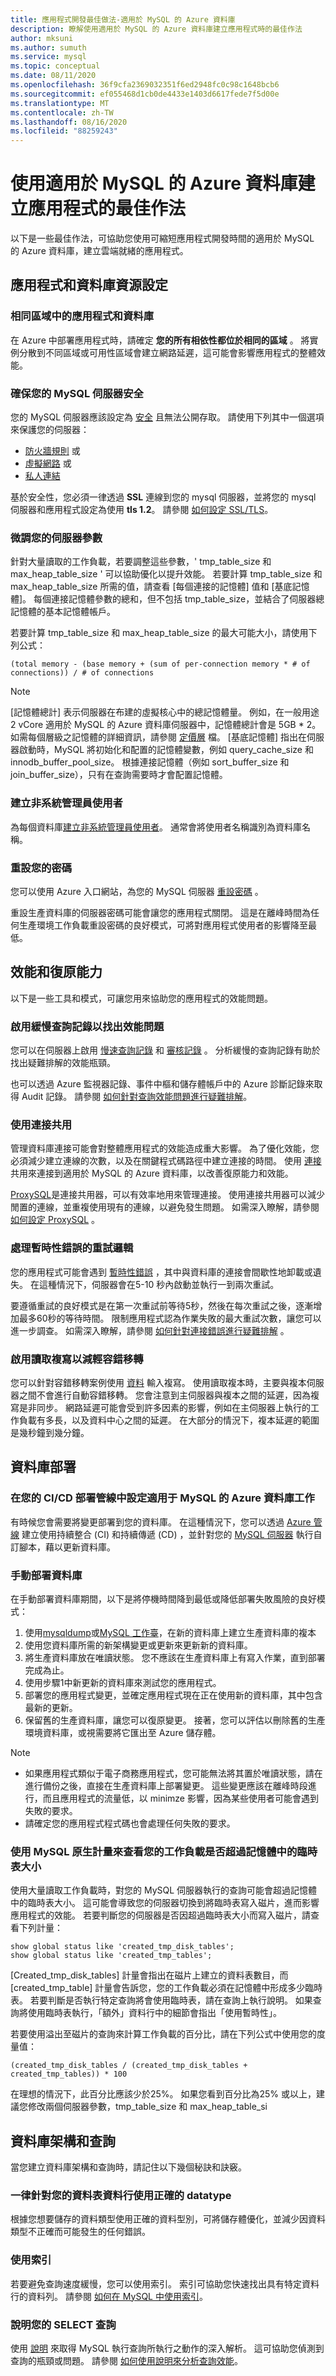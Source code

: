 ```yaml
---
title: 應用程式開發最佳做法-適用於 MySQL 的 Azure 資料庫
description: 瞭解使用適用於 MySQL 的 Azure 資料庫建立應用程式時的最佳作法
author: mksuni
ms.author: sumuth
ms.service: mysql
ms.topic: conceptual
ms.date: 08/11/2020
ms.openlocfilehash: 36f9cfa2369032351f6ed2948fc0c98c1648bcb6
ms.sourcegitcommit: ef055468d1cb0de4433e1403d6617fede7f5d00e
ms.translationtype: MT
ms.contentlocale: zh-TW
ms.lasthandoff: 08/16/2020
ms.locfileid: "88259243"
---
```

# <a name="best-practices-for-building-applications-with-azure-database-for-mysql"></a>使用適用於 MySQL 的 Azure 資料庫建立應用程式的最佳作法 

以下是一些最佳作法，可協助您使用可縮短應用程式開發時間的適用於 MySQL 的 Azure 資料庫，建立雲端就緒的應用程式。 

## <a name="application-and-database-resource-configuration"></a>應用程式和資料庫資源設定

### <a name="application-and-database-in-the-same-region"></a>相同區域中的應用程式和資料庫
在 Azure 中部署應用程式時，請確定 **您的所有相依性都位於相同的區域**  。 將實例分散到不同區域或可用性區域會建立網路延遲，這可能會影響應用程式的整體效能。 

### <a name="keep-your-mysql-server-secure"></a>確保您的 MySQL 伺服器安全
您的 MySQL 伺服器應該設定為 [安全](https://docs.microsoft.com/azure/mysql/concepts-security) 且無法公開存取。 請使用下列其中一個選項來保護您的伺服器： 
- [防火牆規則](https://docs.microsoft.com/azure/mysql/concepts-firewall-rules) 或
- [虛擬網路](https://docs.microsoft.com/azure/mysql/concepts-data-access-and-security-vnet) 或 
- [私人連結](https://docs.microsoft.com/azure/mysql/concepts-data-access-security-private-link)

基於安全性，您必須一律透過 **SSL** 連線到您的 mysql 伺服器，並將您的 mysql 伺服器和應用程式設定為使用 **tls 1.2**。 請參閱 [如何設定 SSL/TLS](https://docs.microsoft.com/azure/mysql/concepts-ssl-connection-security)。 

### <a name="tune-your-server-parameters"></a>微調您的伺服器參數
針對大量讀取的工作負載，若要調整這些參數，' tmp_table_size 和 max_heap_table_size ' 可以協助優化以提升效能。 若要計算 tmp_table_size 和 max_heap_table_size 所需的值，請查看 [每個連接的記憶體] 值和 [基底記憶體]。 每個連接記憶體參數的總和，但不包括 tmp_table_size，並結合了伺服器總記憶體的基本記憶體帳戶。

若要計算 tmp_table_size 和 max_heap_table_size 的最大可能大小，請使用下列公式：

```(total memory - (base memory + (sum of per-connection memory * # of connections)) / # of connections```

>[!NOTE]
> [記憶體總計] 表示伺服器在布建的虛擬核心中的總記憶體量。  例如，在一般用途 2 vCore 適用於 MySQL 的 Azure 資料庫伺服器中，記憶體總計會是 5GB * 2。  如需每個層級之記憶體的詳細資訊，請參閱 [定價層](https://docs.microsoft.com/azure/mysql/concepts-pricing-tiers) 檔。
> [基底記憶體] 指出在伺服器啟動時，MySQL 將初始化和配置的記憶體變數，例如 query_cache_size 和 innodb_buffer_pool_size。  根據連接記憶體（例如 sort_buffer_size 和 join_buffer_size），只有在查詢需要時才會配置記憶體。

### <a name="create-a-non-admin-user"></a>建立非系統管理員使用者 
為每個資料庫[建立非系統管理員使用者](https://docs.microsoft.com/azure/mysql/howto-create-users)。 通常會將使用者名稱識別為資料庫名稱。

### <a name="resetting-your-password"></a>重設您的密碼
您可以使用 Azure 入口網站，為您的 MySQL 伺服器 [重設密碼](https://docs.microsoft.com/azure/mysql/howto-create-manage-server-portal#update-admin-password) 。 

重設生產資料庫的伺服器密碼可能會讓您的應用程式關閉。 這是在離峰時間為任何生產環境工作負載重設密碼的良好模式，可將對應用程式使用者的影響降至最低。

## <a name="performance-and-resiliency"></a>效能和復原能力 
以下是一些工具和模式，可讓您用來協助您的應用程式的效能問題。

### <a name="enable-slow-query-logs-identify-performance-issues"></a>啟用緩慢查詢記錄以找出效能問題
您可以在伺服器上啟用 [慢速查詢記錄](https://docs.microsoft.com/azure/mysql/concepts-server-logs) 和 [審核記錄](https://docs.microsoft.com/azure/mysql/concepts-audit-logs) 。 分析緩慢的查詢記錄有助於找出疑難排解的效能瓶頸。 

也可以透過 Azure 監視器記錄、事件中樞和儲存體帳戶中的 Azure 診斷記錄來取得 Audit 記錄。 請參閱 [如何針對查詢效能問題進行疑難排解](https://docs.microsoft.com/azure/mysql/howto-troubleshoot-query-performance)。

### <a name="use-connection-pooling"></a>使用連接共用
管理資料庫連接可能會對整體應用程式的效能造成重大影響。 為了優化效能，您必須減少建立連線的次數，以及在關鍵程式碼路徑中建立連接的時間。  使用 [連接](https://docs.microsoft.com/azure/mysql/concepts-connectivity#access-databases-by-using-connection-pooling-recommended) 共用來連接到適用於 MySQL 的 Azure 資料庫，以改善復原能力和效能。 

[ProxySQL](https://proxysql.com/)是連接共用器，可以有效率地用來管理連接。 使用連接共用器可以減少閒置的連線，並重複使用現有的連線，以避免發生問題。 如需深入瞭解，請參閱 [如何設定 ProxySQL](https://techcommunity.microsoft.com/t5/azure-database-for-mysql/connecting-efficiently-to-azure-database-for-mysql-with-proxysql/ba-p/1279842) 。 

### <a name="retry-logic-to-handle-transient-errors"></a>處理暫時性錯誤的重試邏輯
您的應用程式可能會遇到 [暫時性錯誤](https://docs.microsoft.com/azure/mysql/concepts-connectivity#handling-transient-errors) ，其中與資料庫的連接會間歇性地卸載或遺失。 在這種情況下，伺服器會在5-10 秒內啟動並執行一到兩次重試。 

要遵循重試的良好模式是在第一次重試前等待5秒，然後在每次重試之後，逐漸增加最多60秒的等待時間。 限制應用程式認為作業失敗的最大重試次數，讓您可以進一步調查。 如需深入瞭解，請參閱 [如何針對連接錯誤進行疑難排解](https://docs.microsoft.com/azure/mysql/howto-troubleshoot-common-connection-issues) 。 

### <a name="enable-read-replication-to-mitigate-failovers"></a>啟用讀取複寫以減輕容錯移轉
您可以針對容錯移轉案例使用 [資料](https://docs.microsoft.com/azure/mysql/howto-data-in-replication) 輸入複寫。 使用讀取複本時，主要與複本伺服器之間不會進行自動容錯移轉。 您會注意到主伺服器與複本之間的延遲，因為複寫是非同步。 網路延遲可能會受到許多因素的影響，例如在主伺服器上執行的工作負載有多長，以及資料中心之間的延遲。 在大部分的情況下，複本延遲的範圍是幾秒鐘到幾分鐘。

## <a name="database-deployment"></a>資料庫部署 

### <a name="configure-azure-database-for-mysql-task-in-your-cicd-deployment-pipeline"></a>在您的 CI/CD 部署管線中設定適用于 MySQL 的 Azure 資料庫工作
有時候您會需要將變更部署到您的資料庫。 在這種情況下，您可以透過 [Azure 管線](https://azure.microsoft.com/services/devops/pipelines/) 建立使用持續整合 (CI) 和持續傳遞 (CD) ，並針對您的 [MySQL 伺服器](https://docs.microsoft.com/azure/devops/pipelines/tasks/deploy/azure-mysql-deployment?view=azure-devops) 執行自訂腳本，藉以更新資料庫。

### <a name="manual-database-deployment"></a>手動部署資料庫 
在手動部署資料庫期間，以下是將停機時間降到最低或降低部署失敗風險的良好模式： 

1. 使用[mysqldump](https://dev.mysql.com/doc/refman/8.0/en/mysqldump.html)或[MySQL 工作臺](https://dev.mysql.com/doc/workbench/en/wb-admin-export-import-management.html)，在新的資料庫上建立生產資料庫的複本 
2. 使用您資料庫所需的新架構變更或更新來更新新的資料庫。 
3. 將生產資料庫放在唯讀狀態。 您不應該在生產資料庫上有寫入作業，直到部署完成為止。 
4. 使用步驟1中新更新的資料庫來測試您的應用程式。
5. 部署您的應用程式變更，並確定應用程式現在正在使用新的資料庫，其中包含最新的更新。 
6. 保留舊的生產資料庫，讓您可以復原變更。 接著，您可以評估以刪除舊的生產環境資料庫，或視需要將它匯出至 Azure 儲存體。 

>[!NOTE]
>  - 如果應用程式類似于電子商務應用程式，您可能無法將其置於唯讀狀態，請在進行備份之後，直接在生產資料庫上部署變更。  這些變更應該在離峰時段進行，而且應用程式的流量低，以 minimze 影響，因為某些使用者可能會遇到失敗的要求。 
>  - 請確定您的應用程式程式碼也會處理任何失敗的要求。

### <a name="use-mysql-native-metrics-to-see-if-your-workload-is-exceeding-in-memory-temporary-table-sizes"></a>使用 MySQL 原生計量來查看您的工作負載是否超過記憶體中的臨時表大小
使用大量讀取工作負載時，對您的 MySQL 伺服器執行的查詢可能會超過記憶體中的臨時表大小。 這可能會導致您的伺服器切換到將臨時表寫入磁片，進而影響應用程式的效能。 若要判斷您的伺服器是否因超過臨時表大小而寫入磁片，請查看下列計量：

```
show global status like 'created_tmp_disk_tables';
show global status like 'created_tmp_tables';
```
[Created_tmp_disk_tables] 計量會指出在磁片上建立的資料表數目，而 [created_tmp_table] 計量會告訴您，您的工作負載必須在記憶體中形成多少臨時表。 若要判斷是否執行特定查詢將會使用臨時表，請在查詢上執行說明。 如果查詢將使用臨時表執行，「額外」資料行中的細節會指出「使用暫時性」。

若要使用溢出至磁片的查詢來計算工作負載的百分比，請在下列公式中使用您的度量值：

```(created_tmp_disk_tables / (created_tmp_disk_tables + created_tmp_tables)) * 100```

在理想的情況下，此百分比應該少於25%。 如果您看到百分比為25% 或以上，建議您修改兩個伺服器參數，tmp_table_size 和 max_heap_table_si


## <a name="database-schema-and-queries"></a>資料庫架構和查詢

當您建立資料庫架構和查詢時，請記住以下幾個秘訣和訣竅。

### <a name="always-use-the-right-datatype-for-your--table-columns"></a>一律針對您的資料表資料行使用正確的 datatype
根據您想要儲存的資料類型使用正確的資料型別，可將儲存體優化，並減少因資料類型不正確而可能發生的任何錯誤。

### <a name="use-indexes"></a>使用索引
若要避免查詢速度緩慢，您可以使用索引。 索引可協助您快速找出具有特定資料行的資料列。 請參閱 [如何在 MySQL 中使用索引](https://dev.mysql.com/doc/refman/8.0/en/mysql-indexes.html)。

### <a name="explain-your-select-queries"></a>說明您的 SELECT 查詢
使用 [說明](https://dev.mysql.com/doc/refman/8.0/en/explain.html) 來取得 MySQL 執行查詢所執行之動作的深入解析。 這可協助您偵測到查詢的瓶頸或問題。 請參閱 [如何使用說明來分析查詢效能](https://docs.microsoft.com/azure/mysql/howto-troubleshoot-query-performance)。


